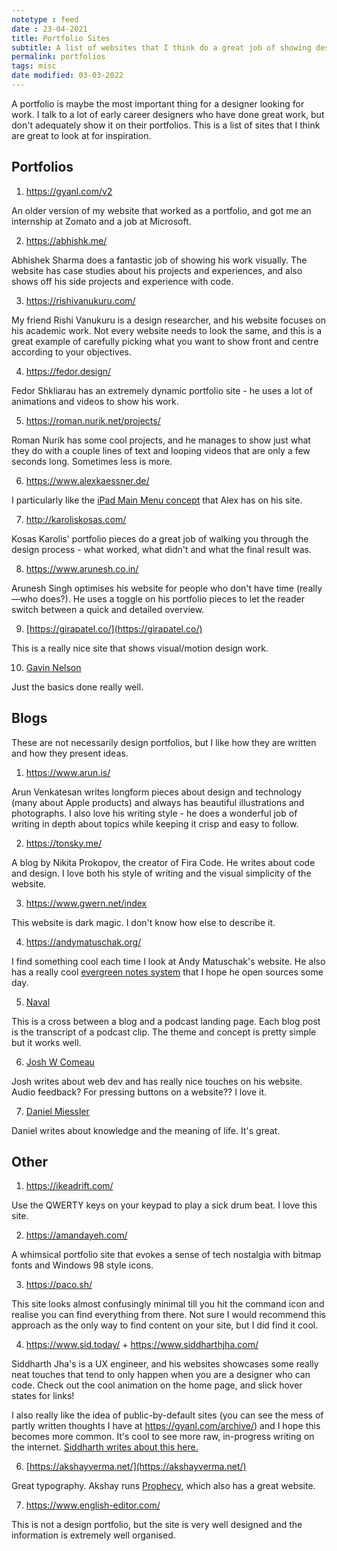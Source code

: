```yaml
---
notetype : feed
date : 23-04-2021
title: Portfolio Sites
subtitle: A list of websites that I think do a great job of showing design work.
permalink: portfolios
tags: misc
date modified: 03-03-2022
---
```


A portfolio is maybe the most important thing for a designer looking for work. I talk to a lot of early career designers who have done great work, but don't adequately show it on their portfolios. This is a list of sites that I think are great to look at for inspiration.

## Portfolios

1. <https://gyanl.com/v2>

An older version of my website that worked as a portfolio, and got me an internship at Zomato and a job at Microsoft.

2. <https://abhishk.me/>

Abhishek Sharma does a fantastic job of showing his work visually. The website has case studies about his projects and experiences, and also shows off his side projects and experience with code.

3. <https://rishivanukuru.com/>

My friend Rishi Vanukuru is a design researcher, and his website focuses on his academic work. Not every website needs to look the same, and this is a great example of carefully picking what you want to show front and centre according to your objectives.

4. <https://fedor.design/>

Fedor Shkliarau has an extremely dynamic portfolio site - he uses a lot of animations and videos to show his work.

5. <https://roman.nurik.net/projects/>

Roman Nurik has some cool projects, and he manages to show just what they do with a couple lines of text and looping videos that are only a few seconds long. Sometimes less is more.

6. <https://www.alexkaessner.de/>

I particularly like the [iPad Main Menu concept](https://ipadmenu.study/) that Alex has on his site.

7. <http://karoliskosas.com/>

Kosas Karolis' portfolio pieces do a great job of walking you through the design process - what worked, what didn't and what the final result was.

8. <https://www.arunesh.co.in/>

Arunesh Singh optimises his website for people who don't have time (really—who does?). He uses a toggle on his portfolio pieces to let the reader switch between a quick and detailed overview.

9. [https://girapatel.co/](https://girapatel.co/)

This is a really nice site that shows visual/motion design work.

10. [Gavin Nelson](https://nelson.co/)

Just the basics done really well.

## Blogs

These are not necessarily design portfolios, but I like how they are written and how they present ideas.

1. <https://www.arun.is/>

Arun Venkatesan writes longform pieces about design and technology (many about Apple products) and always has beautiful illustrations and photographs. I also love his writing style - he does a wonderful job of writing in depth about topics while keeping it crisp and easy to follow.

2. <https://tonsky.me/>

A blog by Nikita Prokopov, the creator of Fira Code. He writes about code and design. I love both his style of writing and the visual simplicity of the website.

3. <https://www.gwern.net/index>

This website is dark magic. I don't know how else to describe it.

4. <https://andymatuschak.org/>

I find something cool each time I look at Andy Matuschak's website. He also has a really cool [evergreen notes system](https://notes.andymatuschak.org/z4SDCZQeRo4xFEQ8H4qrSqd68ucpgE6LU155C) that I hope he open sources some day.

5. [Naval](https://nav.al/)

This is a cross between a blog and a podcast landing page. Each blog post is the transcript of a podcast clip. The theme and concept is pretty simple but it works well. 

6. [Josh W Comeau](https://www.joshwcomeau.com/)

Josh writes about web dev and has really nice touches on his website. Audio feedback? For pressing buttons on a website?? I love it.

7. [Daniel Miessler](https://danielmiessler.com/)

Daniel writes about knowledge and the meaning of life. It's great.

## Other

1. <https://ikeadrift.com/>

Use the QWERTY keys on your keypad to play a sick drum beat. I love this site.

2. <https://amandayeh.com/>

A whimsical portfolio site that evokes a sense of tech nostalgia with bitmap fonts and Windows 98 style icons.

3. <https://paco.sh/>

This site looks almost confusingly minimal till you hit the command icon and realise you can find everything from there. Not sure I would recommend this approach as the only way to find content on your site, but I did find it cool.

4. <https://www.sid.today/> + <https://www.siddharthjha.com/>

Siddharth Jha's is a UX engineer, and his websites showcases some really neat touches that tend to only happen when you are a designer who can code. Check out the cool animation on the home page, and slick hover states for links!

I also really like the idea of public-by-default sites (you can see the mess of partly written thoughts I have at <https://gyanl.com/archive/>) and I hope this becomes more common. It's cool to see more raw, in-progress writing on the internet. [Siddharth writes about this here.](https://www.siddharthjha.com/blog/what-blogs-used-to-be-like)

6. [https://akshayverma.net/](https://akshayverma.net/)

Great typography. Akshay runs [Prophecy](https://prophecy.one/), which also has a great website.

7. <https://www.english-editor.com/>

This is not a design portfolio, but the site is very well designed and the information is extremely well organised.
